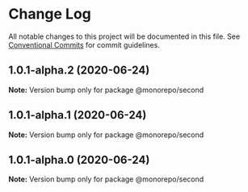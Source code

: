 # Change Log

All notable changes to this project will be documented in this file.
See [Conventional Commits](https://conventionalcommits.org) for commit guidelines.

## 1.0.1-alpha.2 (2020-06-24)

**Note:** Version bump only for package @monorepo/second





## 1.0.1-alpha.1 (2020-06-24)

**Note:** Version bump only for package @monorepo/second





## 1.0.1-alpha.0 (2020-06-24)

**Note:** Version bump only for package @monorepo/second
